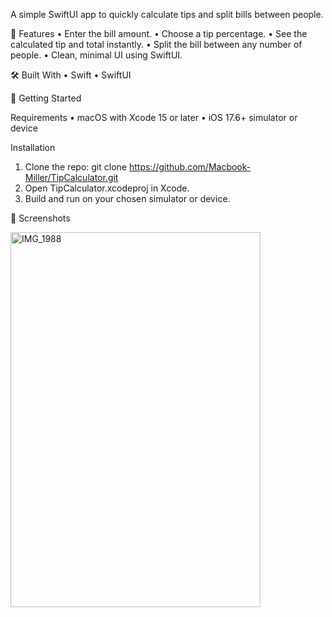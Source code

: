 A simple SwiftUI app to quickly calculate tips and split bills between people.

📱 Features
	•	Enter the bill amount.
	•	Choose a tip percentage.
	•	See the calculated tip and total instantly.
	•	Split the bill between any number of people.
	•	Clean, minimal UI using SwiftUI.

🛠 Built With
	•	Swift
	•	SwiftUI

🚀 Getting Started

Requirements
	•	macOS with Xcode 15 or later
	•	iOS 17.6+ simulator or device

Installation
  1.	Clone the repo: git clone https://github.com/Macbook-Miller/TipCalculator.git
  2.	Open TipCalculator.xcodeproj in Xcode.
  3.	Build and run on your chosen simulator or device.

📸 Screenshots

<img width="400" height="600" alt="IMG_1988" src="https://github.com/user-attachments/assets/fcd14e73-a561-4b4c-9e1e-a5bdb8292ce0" />
